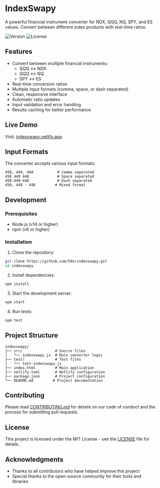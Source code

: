 # IndexSwapy

A powerful financial instrument converter for NDX, QQQ, NQ, SPY, and ES values. Convert between different index products with real-time ratios.

![Version](https://img.shields.io/badge/version-1.0.0-blue)
![License](https://img.shields.io/badge/license-MIT-green)

## Features

* Convert between multiple financial instruments:
  * QQQ ↔ NDX
  * QQQ ↔ NQ
  * SPY ↔ ES
* Real-time conversion ratios
* Multiple input formats (comma, space, or dash separated)
* Clean, responsive interface
* Automatic ratio updates
* Input validation and error handling
* Results caching for better performance

## Live Demo

Visit: [indexswapy.netlify.app](https://indexswapy.netlify.app)

## Input Formats

The converter accepts various input formats:

```
450, 449, 448           # Comma separated
450 449 448             # Space separated
450-449-448             # Dash separated
450, 449 - 448         # Mixed format
```

## Development

### Prerequisites

* Node.js (v14 or higher)
* npm (v6 or higher)

### Installation

1. Clone the repository:
```bash
git clone https://github.com/59n/indexswapy.git
cd indexswapy
```

2. Install dependencies:
```bash
npm install
```

3. Start the development server:
```bash
npm start
```

4. Run tests:
```bash
npm test
```

## Project Structure

```
indexswapy/
├── src/               # Source files
│   └── indexswapy.js  # Main converter logic
├── test/              # Test files
│   └── test-indexswapy.js
├── index.html         # Main application
├── netlify.toml       # Netlify configuration
├── package.json       # Project configuration
└── README.md         # Project documentation
```

## Contributing

Please read [CONTRIBUTING.md](CONTRIBUTING.md) for details on our code of conduct and the process for submitting pull requests.

## License

This project is licensed under the MIT License - see the [LICENSE](LICENSE) file for details.

## Acknowledgments

* Thanks to all contributors who have helped improve this project
* Special thanks to the open-source community for their tools and libraries 